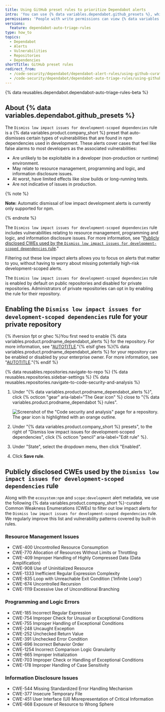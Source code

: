 ```yaml
---
title: Using GitHub preset rules to prioritize Dependabot alerts
intro: 'You can use {% data variables.dependabot.github_presets %}, which are rules curated by {% data variables.product.company_short %}, to auto-dismiss low impact development alerts for npm dependencies.'
permissions: 'People with write permissions can view {% data variables.dependabot.auto_triage_rules %} for the repository. People with admin permissions to a repository can enable or disable {% data variables.dependabot.github_presets %} for the repository. Organization owners and security managers can enable or disable {% data variables.dependabot.github_presets %} at the organization-level and optionally choose to enforce rules for repositories in the organization.'
versions:
  feature: dependabot-auto-triage-rules
type: how_to
topics:
  - Dependabot
  - Alerts
  - Vulnerabilities
  - Repositories
  - Dependencies
shortTitle: GitHub preset rules
redirect_from:
  - /code-security/dependabot/dependabot-alert-rules/using-github-curated-alert-rules-to-prioritize-dependabot-alerts
  - /code-security/dependabot/dependabot-auto-triage-rules/using-github-curated-default-rules-to-prioritize-dependabot-alerts
---
```


{% data reusables.dependabot.dependabot-auto-triage-rules-beta %}

## About {% data variables.dependabot.github_presets %}

The `Dismiss low impact issues for development-scoped dependencies` rule is a {% data variables.product.company_short %} preset that auto-dismisses certain types of vulnerabilities that are found in npm dependencies used in development. These alerts cover cases that feel like false alarms to most developers as the associated vulnerabilities:

* Are unlikely to be exploitable in a developer (non-production or runtime) environment.
* May relate to resource management, programming and logic, and information disclosure issues.
* At worst, have limited effects like slow builds or long-running tests.
* Are not indicative of issues in production.

{% note %}

**Note:** Automatic dismissal of low impact development alerts is currently only supported for npm.

{% endnote %}

The `Dismiss low impact issues for development-scoped dependencies` rule includes vulnerabilities relating to resource management, programming and logic, and information disclosure issues. For more information, see "[Publicly disclosed CWEs used by the `Dismiss low impact issues for development-scoped dependencies` rule](#publicly-disclosed-cwes-used-by-the-dismiss-low-impact-issues-for-development-scoped-dependencies-rule)."

Filtering out these low impact alerts allows you to focus on alerts that matter to you, without having to worry about missing potentially high-risk development-scoped alerts.

The `Dismiss low impact issues for development-scoped dependencies` rule is enabled by default on public repositories and disabled for private repositories. Administrators of private repositories can opt in by enabling the rule for their repository.

## Enabling the `Dismiss low impact issues for development-scoped dependencies` rule for your private repository

{% ifversion fpt or ghec %}You first need to enable {% data variables.product.prodname_dependabot_alerts %} for the repository. For more information, see "[AUTOTITLE](/code-security/dependabot/dependabot-alerts/configuring-dependabot-alerts#managing-dependabot-alerts-for-your-repository)."{% elsif ghes %}{% data variables.product.prodname_dependabot_alerts %} for your repository can be enabled or disabled by your enterprise owner. For more information, see "[AUTOTITLE](/admin/configuration/configuring-github-connect/enabling-dependabot-for-your-enterprise)."{% endif %}

{% data reusables.repositories.navigate-to-repo %}
{% data reusables.repositories.sidebar-settings %}
{% data reusables.repositories.navigate-to-code-security-and-analysis %}
1. Under "{% data variables.product.prodname_dependabot_alerts %}", click {% octicon "gear" aria-label="The Gear icon" %} close to "{% data variables.product.prodname_dependabot %} rules".

   ![Screenshot of the "Code security and analysis" page for a repository. The gear icon is highlighted with an orange outline.](/assets/images/help/repository/dependabot-rules-page.png)

1. Under "{% data variables.product.company_short %} presets", to the right of "Dismiss low impact issues for development-scoped dependencies", click {% octicon "pencil" aria-label="Edit rule" %}.
1. Under "State", select the dropdown menu, then click "Enabled".
1. Click **Save rule**.

## Publicly disclosed CWEs used by the `Dismiss low impact issues for development-scoped dependencies` rule

Along with the `ecosystem:npm` and `scope:development` alert metadata, we use the following {% data variables.product.company_short %}-curated Common Weakness Enumerations (CWEs) to filter out low impact alerts for the `Dismiss low impact issues for development-scoped dependencies` rule. We regularly improve this list and vulnerability patterns covered by built-in rules.

### Resource Management Issues

* CWE-400 Uncontrolled Resource Consumption
* CWE-770 Allocation of Resources Without Limits or Throttling
* CWE-409 Improper Handling of Highly Compressed Data (Data Amplification)
* CWE-908 Use of Uninitialized Resource
* CWE-1333 Inefficient Regular Expression Complexity
* CWE-835 Loop with Unreachable Exit Condition ('Infinite Loop')
* CWE-674 Uncontrolled Recursion
* CWE-1119 Excessive Use of Unconditional Branching

### Programming and Logic Errors

* CWE-185 Incorrect Regular Expression
* CWE-754 Improper Check for Unusual or Exceptional Conditions
* CWE-755 Improper Handling of Exceptional Conditions
* CWE-248 Uncaught Exception
* CWE-252 Unchecked Return Value
* CWE-391 Unchecked Error Condition
* CWE-696 Incorrect Behavior Order
* CWE-1254 Incorrect Comparison Logic Granularity
* CWE-665 Improper Initialization
* CWE-703 Improper Check or Handling of Exceptional Conditions
* CWE-178 Improper Handling of Case Sensitivity

### Information Disclosure Issues

* CWE-544 Missing Standardized Error Handling Mechanism
* CWE-377 Insecure Temporary File
* CWE-451 User Interface (UI) Misrepresentation of Critical Information
* CWE-668 Exposure of Resource to Wrong Sphere
